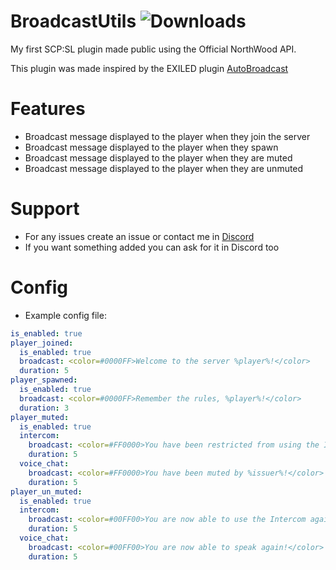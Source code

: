 # BroadcastUtils ![Downloads](https://img.shields.io/github/downloads/TosTax/BroadcastUtils/total)
 My first SCP:SL plugin made public using the Official NorthWood API.

 This plugin was made inspired by the EXILED plugin [AutoBroadcast](https://github.com/Misfiy/AutoBroadcast)

 # Features
* Broadcast message displayed to the player when they join the server
* Broadcast message displayed to the player when they spawn
* Broadcast message displayed to the player when they are muted
* Broadcast message displayed to the player when they are unmuted

# Support
* For any issues create an issue or contact me in [Discord](https://discord.gg/fxHnJNukfp)
* If you want something added you can ask for it in Discord too

# Config
* Example config file:
```yaml
is_enabled: true
player_joined:
  is_enabled: true
  broadcast: <color=#0000FF>Welcome to the server %player%!</color>
  duration: 5
player_spawned:
  is_enabled: true
  broadcast: <color=#0000FF>Remember the rules, %player%!</color>
  duration: 3
player_muted:
  is_enabled: true
  intercom:
    broadcast: <color=#FF0000>You have been restricted from using the Intercom!</color>
    duration: 5
  voice_chat:
    broadcast: <color=#FF0000>You have been muted by %issuer%!</color>
    duration: 5
player_un_muted:
  is_enabled: true
  intercom:
    broadcast: <color=#00FF00>You are now able to use the Intercom again!</color>
    duration: 5
  voice_chat:
    broadcast: <color=#00FF00>You are now able to speak again!</color>
    duration: 5
```
